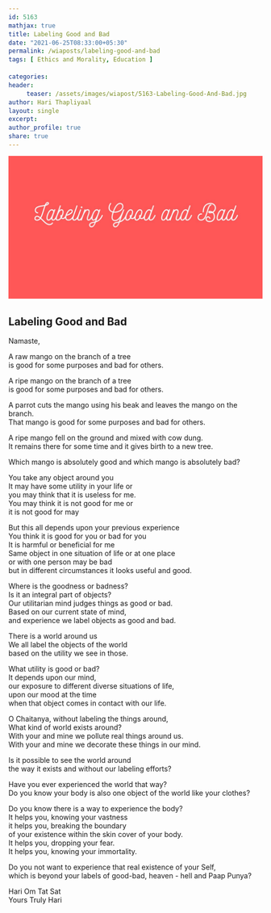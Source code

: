 ```yaml
--- 
id: 5163
mathjax: true  
title: Labeling Good and Bad
date: "2021-06-25T08:33:00+05:30"
permalink: /wiaposts/labeling-good-and-bad
tags: [ Ethics and Morality, Education ]    

categories: 
header:
     teaser: /assets/images/wiapost/5163-Labeling-Good-And-Bad.jpg
author: Hari Thapliyaal 
layout: single 
excerpt:  
author_profile: true 
share: true 
---
```


![Labeling Good and Bad](/assets/images/wiapost/5163-Labeling-Good-And-Bad.jpg)     

## Labeling Good and Bad

    
Namaste,    
    
A raw mango on the branch of a tree    
is good for some purposes and bad for others.    
    
A ripe mango on the branch of a tree    
is good for some purposes and bad for others.    
    
A parrot cuts the mango using his beak and leaves the mango on the branch.     
That mango is good for some purposes and bad for others.    
    
A ripe mango fell on the ground and mixed with cow dung.     
It remains there for some time and it gives birth to a new tree.    
    
Which mango is absolutely good and which mango is absolutely bad?    
    
You take any object around you    
It may have some utility in your life or     
you may think that it is useless for me.    
You may think it is not good for me or     
it is not good for may    
    
But this all depends upon your previous experience    
You think it is good for you or bad for you    
It is harmful or beneficial for me    
Same object in one situation of life or at one place     
or with one person may be bad     
but in different circumstances it looks useful and good.    
    
Where is the goodness or badness?    
Is it an integral part of objects?    
Our utilitarian mind judges things as good or bad.    
Based on our current state of mind,     
and experience we label objects as good and bad.    
    
There is a world around us    
We all label the objects of the world     
based on the utility we see in those.    
    
What utility is good or bad?    
It depends upon our mind,     
our exposure to different diverse situations of life,     
upon our mood at the time     
when that object comes in contact with our life.    
    
O Chaitanya, without labeling the things around,    
What kind of world exists around?    
With your and mine we pollute real things around us.    
With your and mine we decorate these things in our mind.    
    
Is it possible to see the world around     
the way it exists and without our labeling efforts?    
    
Have you ever experienced the world that way?    
Do you know your body is also one object of the world like your clothes?    
    
Do you know there is a way to experience the body?    
It helps you, knowing your vastness    
it helps you, breaking the boundary    
of your existence within the skin cover of your body.    
It helps you, dropping your fear.    
It helps you, knowing your immortality.    
    
Do you not want to experience that real existence of your Self,    
which is beyond your labels of good-bad, heaven - hell and Paap Punya?    
    
Hari Om Tat Sat     
Yours Truly Hari    
